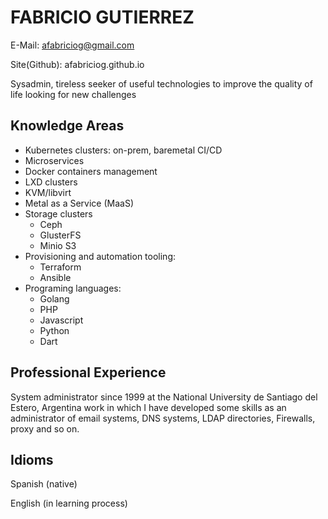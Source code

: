 # FABRICIO GUTIERREZ

E-Mail: afabriciog@gmail.com

Site(Github): afabriciog.github.io

Sysadmin, tireless seeker of useful technologies to improve the quality of life looking for new challenges

## Knowledge Areas

* Kubernetes clusters: on-prem, baremetal
CI/CD
* Microservices
* Docker containers management
* LXD clusters
* KVM/libvirt
* Metal as a Service (MaaS)
* Storage clusters
  * Ceph
  * GlusterFS
  * Minio S3
* Provisioning and automation tooling:
  * Terraform
  * Ansible
* Programing languages:
  * Golang
  * PHP
  * Javascript
  * Python
  * Dart

## Professional Experience

System administrator since 1999 at the National University de Santiago del Estero, Argentina work in which I have developed some skills as an administrator of email systems, DNS systems, LDAP directories, Firewalls, proxy and so on.

## Idioms

Spanish (native)

English (in learning process)
